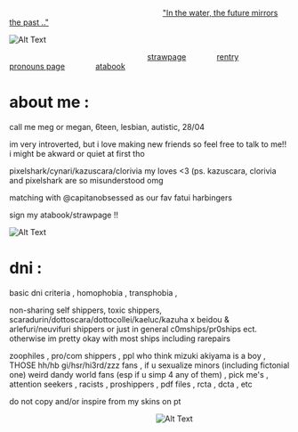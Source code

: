 ‎ ‎ ‎‎ ‎ ‎ ‎ ‎‎‎ ‎ ‎‎ ‎ ‎‎ ‎ ‎‎ ‎ ‎ ‎ ‎‎ ‎ ‎ ‎ ‎‎‎ ‎ ‎‎ ‎ ‎‎ ‎ ‎‎ ‎ ‎ ‎ ‎‎ ‎ ‎ ‎ ‎‎‎ ‎ ‎‎ ‎ ‎‎ ‎ ‎‎ ‎ ‎ ‎ ‎‎ ‎ ‎ ‎ ‎‎‎ ‎ ‎‎ ‎ ‎‎ ‎ ‎‎ ‎ ‎ ‎ ‎‎ ‎ ‎ ‎ ‎‎‎ ‎ ‎‎ ‎ ‎‎ ‎ ‎ ‎ ‎ ‎ ‎‎ ‎  ‎‎ ‎ ‎ ‎ ‎‎‎ ‎ ‎‎ ‎ ‎ ‎‎ ‎ ["In the water, the future mirrors the past .."](https://www.youtube.com/watch?v=I8BTGZGlSpM&list=RDI8BTGZGlSpM&start_radio=1)

![Alt Text](https://scontent-dub4-1.xx.fbcdn.net/v/t1.15752-9/521753898_1447016496715785_4612995633232334140_n.jpg?_nc_cat=108&ccb=1-7&_nc_sid=0024fc&_nc_ohc=mqY6LgJO0MgQ7kNvwGXlNEw&_nc_oc=Adkh4CSiRvBScLIhZL4lGFahW6FnLt2RWMmQvKPr4Phwtk1fjnSEQ9_NuijSg6tMvce4gvG6KQIgWAFp0_R0XLg4&_nc_ad=z-m&_nc_cid=0&_nc_zt=23&_nc_ht=scontent-dub4-1.xx&oh=03_Q7cD2wFjs9mw0Z7snCuScIpDlf5gho6h4eMzUgVRz9cIZCP29g&oe=68A72805)

‎ ‎ ‎‎ ‎ ‎ ‎ ‎‎‎ ‎ ‎‎ ‎ ‎‎ ‎ ‎‎ ‎ ‎ ‎ ‎‎ ‎ ‎ ‎ ‎‎‎ ‎ ‎‎ ‎ ‎‎ ‎ ‎‎ ‎ ‎ ‎ ‎‎ ‎ ‎ ‎ ‎‎‎ ‎ ‎‎ ‎ ‎‎ ‎ ‎‎ ‎ ‎ ‎ ‎‎ ‎ ‎ ‎ ‎‎‎ ‎ ‎‎ ‎ ‎‎ ‎ ‎‎ ‎  ‎ ‎‎‎ ‎ ‎   ‎ ‎‎‎ ‎ ‎‎[strawpage](https://etherealbina.straw.page)‎ ‎ ‎‎ ‎ ‎ ‎ ‎‎‎ ‎ ‎‎ ‎ ‎‎ ‎ ‎‎ ‎ ‎[rentry](https://rentry.co/etherealbina)‎ ‎ ‎‎ ‎ ‎‎ ‎ ‎‎ ‎ ‎‎ ‎ ‎ ‎ ‎‎ ‎ ‎‎[pronouns page](https://en.pronouns.page/@oceance)‎ ‎ ‎‎ ‎ ‎ ‎ ‎‎‎ ‎ ‎‎ ‎ ‎‎ ‎ ‎‎ ‎ [atabook](https://oceance.atabook.org)‎

# about me :
call me meg or megan, 6teen, lesbian, autistic, 28/04

im very introverted, but i love making new friends so feel free to talk to me!! i might be akward or quiet at first tho

pixelshark/cynari/kazuscara/clorivia my loves <3 (ps. kazuscara, clorivia and pixelshark are so misunderstood omg

matching with @capitanobsessed as our fav fatui harbingers

sign my atabook/strawpage !!

![Alt Text](https://scontent-dub4-1.xx.fbcdn.net/v/t1.15752-9/521714032_2702033196667365_4094885046091334708_n.jpg?_nc_cat=101&ccb=1-7&_nc_sid=0024fc&_nc_ohc=Pl0qAayT5-wQ7kNvwGepjVG&_nc_oc=Adkqg6bNWHhXpWZ2rIzEQJWAiiwp43wYbz7ydZT9FPZOByo0rF_KeMQkgmvE0nhHA65kgrFePCOINXzwMlJzElCx&_nc_ad=z-m&_nc_cid=0&_nc_zt=23&_nc_ht=scontent-dub4-1.xx&oh=03_Q7cD2wFZRcNBuWUsHQVCGpPzAkeZEojfDp2-nqMXzVAXjIcELg&oe=68A701B6)

# dni :
basic dni criteria , homophobia , transphobia ,

non-sharing self shippers, toxic shippers, scaradurin/dottoscara/dottocollei/kaeluc/kazuha x beidou & arlefuri/neuvifuri shippers or just in general c0mships/pr0ships ect. otherwise im pretty okay with most ships including rarepairs

zoophiles , pro/com shippers , ppl who think mizuki akiyama is a boy ,
THOSE hh/hb gi/hsr/hi3rd/zzz fans , if u sexualize minors (including fictonial one)
weird dandy world fans (esp if u simp 4 any of them) , pick me's , attention seekers , racists , proshippers , pdf files , rcta , dcta , etc

do not copy and/or inspire from my skins on pt

  ‎ ‎ ‎‎ ‎ ‎ ‎ ‎‎‎ ‎ ‎‎ ‎ ‎‎ ‎ ‎‎ ‎ ‎ ‎ ‎‎ ‎ ‎ ‎ ‎‎‎ ‎ ‎‎ ‎ ‎‎ ‎ ‎‎ ‎ ‎ ‎ ‎‎ ‎ ‎ ‎ ‎‎‎ ‎ ‎‎ ‎ ‎‎ ‎ ‎‎ ‎ ‎ ‎ ‎‎ ‎ ‎ ‎ ‎‎‎ ‎ ‎‎ ‎ ‎‎‎‎ ‎  ‎ ‎‎‎ ‎ ‎‎ ‎ ‎‎ ‎ ‎‎  ‎ ‎‎‎ ‎ ‎ ‎‎ ‎![Alt Text](https://scontent-dub4-1.xx.fbcdn.net/v/t1.15752-9/520209659_24385942301090204_4421625928691248731_n.jpg?_nc_cat=106&ccb=1-7&_nc_sid=0024fc&_nc_ohc=YJb2MauQ4agQ7kNvwEOzAZX&_nc_oc=AdlyEGs9JEAzaxDiQ--8iIrCMUziyXy7jgMwYr_vZ6jv35Wh2kbea2XA78GhofnJb_S3zV47nK4q61EJtPy-pkAo&_nc_ad=z-m&_nc_cid=0&_nc_zt=23&_nc_ht=scontent-dub4-1.xx&oh=03_Q7cD2wG8Hl0DRPcoLI_BgR9O5tDzLSsEIpFfToY8NeoUJNh6yg&oe=68A70A04)
